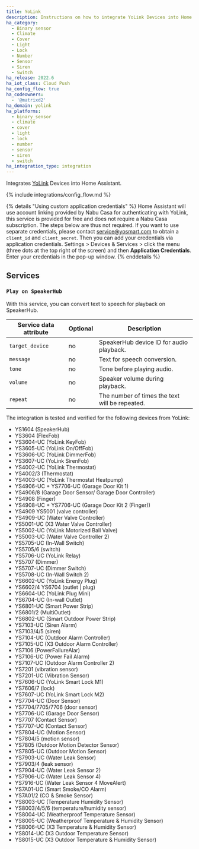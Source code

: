 ```yaml
---
title: YoLink
description: Instructions on how to integrate YoLink Devices into Home Assistant.
ha_category:
  - Binary sensor
  - Climate
  - Cover
  - Light
  - Lock
  - Number
  - Sensor
  - Siren
  - Switch
ha_release: 2022.6
ha_iot_class: Cloud Push
ha_config_flow: true
ha_codeowners:
  - '@matrixd2'
ha_domain: yolink
ha_platforms:
  - binary_sensor
  - climate
  - cover
  - light
  - lock
  - number
  - sensor
  - siren
  - switch
ha_integration_type: integration
---
```


Integrates [YoLink](https://www.yosmart.com/) Devices into Home Assistant.

{% include integrations/config_flow.md %}

{% details "Using custom application credentials" %}
Home Assistant will use account linking provided by Nabu Casa for authenticating with YoLink, this service is provided for free and does not require a Nabu Casa subscription. The steps below are thus not required.
If you want to use separate credentials, please contact <service@yosmart.com> to obtain a `client_id` and `client_secret`. Then you can add your credentials via application credentials. Settings > Devices & Services > click the menu (three dots at the top right of the screen) and then **Application Credentials**. Enter your credentials in the pop-up window.
{% enddetails %}

## Services

### `Play on SpeakerHub`

With this service, you can convert text to speech for playback on SpeakerHub.

Service data attribute | Optional | Description
-|-|-
`target_device` | no| SpeakerHub device ID for audio playback.
`message` | no| Text for speech conversion.
`tone` | no| Tone before playing audio.
`volume` | no| Speaker volume during playback.
`repeat` | no| The number of times the text will be repeated.

The integration is tested and verified for the following devices from YoLink:

- YS1604 (SpeakerHub)
- YS3604 (FlexFob)
- YS3604-UC (YoLink KeyFob)
- YS3605-UC (YoLink On/OffFob)
- YS3606-UC (YoLink DimmerFob)
- YS3607-UC (YoLink SirenFob)
- YS4002-UC (YoLink Thermostat)
- YS4002/3 (Thermostat)
- YS4003-UC (YoLink Thermostat Heatpump)
- YS4906-UC + YS7706-UC (Garage Door Kit 1)
- YS4906/8 (Garage Door Sensor/ Garage Door Controller)
- YS4908 (Finger)
- YS4908-UC + YS7706-UC (Garage Door Kit 2 (Finger))
- YS4909 YS5001 (valve controller)
- YS4909-UC (Water Valve Controller)
- YS5001-UC (X3 Water Valve Controller)
- YS5002-UC (YoLink Motorized Ball Valve)
- YS5003-UC (Water Valve Controller 2)
- YS5705-UC (In-Wall Switch)
- YS5705/6 (switch)
- YS5706-UC (YoLink Relay)
- YS5707 (Dimmer)
- YS5707-UC (Dimmer Switch)
- YS5708-UC (In-Wall Switch 2)
- YS6602-UC (YoLink Energy Plug)
- YS6602/4 YS6704 (outlet | plug)
- YS6604-UC (YoLink Plug Mini)
- YS6704-UC (In-wall Outlet)
- YS6801-UC (Smart Power Strip)
- YS6801/2 (MultiOutlet)
- YS6802-UC (Smart Outdoor Power Strip)
- YS7103-UC (Siren Alarm)
- YS7103/4/5 (siren)
- YS7104-UC (Outdoor Alarm Controller)
- YS7105-UC (X3 Outdoor Alarm Controller)
- YS7106 (PowerFailureAlar)
- YS7106-UC (Power Fail Alarm)
- YS7107-UC (Outdoor Alarm Controller 2)
- YS7201 (vibration sensor)
- YS7201-UC (Vibration Sensor)
- YS7606-UC (YoLink Smart Lock M1)
- YS7606/7 (lock)
- YS7607-UC (YoLink Smart Lock M2)
- YS7704-UC (Door Sensor)
- YS7704/7705/7706 (door sensor)
- YS7706-UC (Garage Door Sensor)
- YS7707 (Contact Sensor)
- YS7707-UC (Contact Sensor)
- YS7804-UC (Motion Sensor)
- YS7804/5 (motion sensor)
- YS7805 (Outdoor Motion Detector Sensor)
- YS7805-UC (Outdoor Motion Sensor)
- YS7903-UC (Water Leak Sensor)
- YS7903/4 (leak sensor)
- YS7904-UC (Water Leak Sensor 2)
- YS7906-UC (Water Leak Sensor 4)
- YS7916-UC (Water Leak Sensor 4 MoveAlert)
- YS7A01-UC (Smart Smoke/CO Alarm)
- YS7A01/2 (CO & Smoke Sensor)
- YS8003-UC (Temperature Humidity Sensor)
- YS8003/4/5/6 (temperature/humidity sensor)
- YS8004-UC (Weatherproof Temperature Sensor)
- YS8005-UC (Weatherproof Temperature & Humidity Sensor)
- YS8006-UC (X3 Temperature & Humidity Sensor)
- YS8014-UC (X3 Outdoor Temperature Sensor)
- YS8015-UC (X3 Outdoor Temperature & Humidity Sensor)
